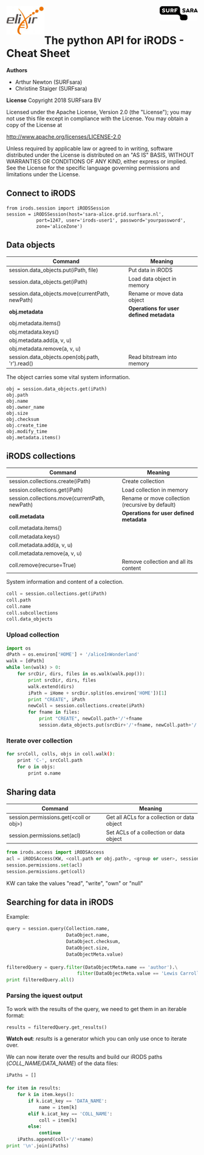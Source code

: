 <img align="left" src="elixir.png" width="100px">
<img align="right" src="surfsara.png" width="100px">
<br><br>

# The python API for iRODS - Cheat Sheet

**Authors**
- Arthur Newton (SURFsara)
- Christine Staiger (SURFsara)

**License**
Copyright 2018 SURFsara BV

Licensed under the Apache License, Version 2.0 (the "License"); you may not use this file except in compliance with the License. You may obtain a copy of the License at

http://www.apache.org/licenses/LICENSE-2.0

Unless required by applicable law or agreed to in writing, software distributed under the License is distributed on an "AS IS" BASIS, WITHOUT WARRANTIES OR CONDITIONS OF ANY KIND, either express or implied. See the License for the specific language governing permissions and limitations under the License.


## Connect to iRODS
```
from irods.session import iRODSSession
session = iRODSSession(host='sara-alice.grid.surfsara.nl', 
		   port=1247, user='irods-user1', password='yourpassword', 
		   zone='aliceZone')
```
 
## Data objects

Command 	| Meaning
---------|--------
session.data_objects.put(iPath, file)	| Put data in iRODS
session.data_objects.get(iPath)		| Load data object in memory
session.data_objects.move(currentPath, newPath) | Rename or move data object
**obj.metadata**	| **Operations for user defined metadata** 
obj.metadata.items()		| 
obj.metadata.keys() | 
obj.metadata.add(a, v, u) | 
obj.metadata.remove(a, v, u) |
session.data_objects.open(obj.path, 'r').read() | Read bitstream into memory

The object carries some vital system information. 

```
obj = session.data_objects.get(iPath)
obj.path
obj.name
obj.owner_name
obj.size
obj.checksum
obj.create_time
obj.modify_time
obj.metadata.items()
```

## iRODS collections
Command 	| Meaning
---------|--------
session.collections.create(iPath)	| Create collection
session.collections.get(iPath)		| Load collection in memory
session.collections.move(currentPath, newPath) | Rename or move collection (recursive by default)
**coll.metadata**	| **Operations for user defined metadata** 
coll.metadata.items()		| 
coll.metadata.keys() | 
coll.metadata.add(a, v, u) | 
coll.metadata.remove(a, v, u) |
coll.remove(recurse=True) | Remove collection and all its content

System information and content of a colection.

```py
coll = session.collections.get(iPath)
coll.path
coll.name
coll.subcollections
coll.data_objects
```

### Upload collection

```py
import os
dPath = os.environ['HOME'] + '/aliceInWonderland'
walk = [dPath]
while len(walk) > 0:
	for srcDir, dirs, files in os.walk(walk.pop()):
		print srcDir, dirs, files
		walk.extend(dirs)
   		iPath = iHome + srcDir.split(os.environ['HOME'])[1]
   		print "CREATE", iPath
   		newColl = session.collections.create(iPath)
   		for fname in files:
			print "CREATE", newColl.path+'/'+fname
      		session.data_objects.put(srcDir+'/'+fname, newColl.path+'/'+fname)
```

### Iterate over collection

```sh
for srcColl, colls, objs in coll.walk():
	print 'C-', srcColl.path
	for o in objs:
		print o.name
```

## Sharing data
Command 	| Meaning
---------|--------
session.permissions.get(\<coll or obj\>)	| Get all ACLs for a collection or data object
session.permissions.set(acl)		| Set ACLs of a collection or data object

```py
from irods.access import iRODSAccess
acl = iRODSAccess(KW, <coll.path or obj.path>, <group or user>, session.zone)
session.permissions.set(acl)
session.permissions.get(coll)
```
KW can take the values "read", "write", "own" or "null"


## Searching for data in iRODS
Example:

```py
query = session.query(Collection.name, 
					  DataObject.name, 
					  DataObject.checksum, 
					  DataObject.size, 
					  DataObjectMeta.value)
					  
filteredQuery = query.filter(DataObjectMeta.name == 'author').\
						  filter(DataObjectMeta.value == 'Lewis Carroll')
print filteredQuery.all()
```

### Parsing the iquest output
To work with the results of the query, we need to get them in an iterable format:

```py
results = filteredQuery.get_results()
```
**Watch out**: *results* is a generator which you can only use once to iterate over.

We can now iterate over the results and build our iRODS paths (*COLL_NAME/DATA_NAME*) of the data files:

```py
iPaths = []

for item in results:
    for k in item.keys():
        if k.icat_key == 'DATA_NAME':
            name = item[k]
        elif k.icat_key == 'COLL_NAME':
            coll = item[k]
        else:
            continue
    iPaths.append(coll+'/'+name)
print '\n'.join(iPaths)
```
